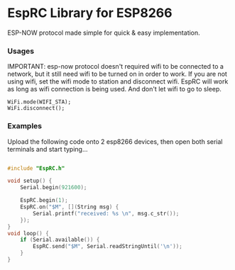# EspRC Library for ESP8266

ESP-NOW protocol made simple for quick & easy implementation.

### Usages

IMPORTANT: esp-now protocol doesn't required wifi to be connected to a network,
but it still need wifi to be turned on in order to work. If you are not using
wifi, set the wifi mode to station and disconnect wifi. EspRC will work
as long as wifi connection is being used. And don't let wifi to go to sleep.

```
WiFi.mode(WIFI_STA);
WiFi.disconnect();
```

### Examples

Upload the following code onto 2 esp8266 devices, then open both serial 
terminals and start typing...

```c++

#include "EspRC.h"

void setup() {
    Serial.begin(921600);

    EspRC.begin(1);
	EspRC.on("$M", [](String msg) {
		Serial.printf("received: %s \n", msg.c_str());
	});
}
void loop() {
    if (Serial.available()) {
        EspRC.send("$M", Serial.readStringUntil('\n'));
    }
}
```
